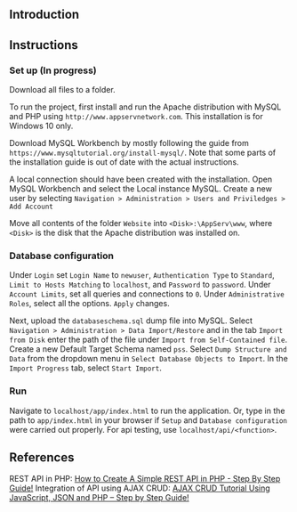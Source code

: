 ## Introduction

## Instructions 

### Set up (In progress)
Download all files to a folder.

To run the project, first install and run the Apache distribution with MySQL and PHP using `http://www.appservnetwork.com`. This installation is for Windows 10 only. 

Download MySQL Workbench by mostly following the guide from `https://www.mysqltutorial.org/install-mysql/`. Note that some parts of the installation guide is out of date with the actual instructions.

A local connection should have been created with the installation. Open MySQL Workbench and select the Local instance MySQL<port>. Create a new user by selecting `Navigation > Administration > Users and Priviledges > Add Account`

Move all contents of the folder `Website` into `<Disk>:\AppServ\www`, where `<Disk>` is the disk that the Apache distribution was installed on. 

### Database configuration
Under `Login` set `Login Name` to `newuser`, `Authentication Type` to `Standard`, `Limit to Hosts Matching` to `localhost`, and `Password` to `password`. Under `Account Limits`, set all queries and connections to `0`. Under `Administrative Roles`, select all the options. `Apply` changes.

Next, upload the `databaseschema.sql` dump file into MySQL. Select `Navigation > Administration > Data Import/Restore` and in the tab `Import from Disk` enter the path of the file under `Import from Self-Contained file`. Create a new Default Target Schema named `pss`. Select `Dump Structure and Data` from the dropdown menu in `Select Database Objects to Import`. In the `Import Progress` tab, select `Start Import`. 

### Run
Navigate to `localhost/app/index.html` to run the application. Or, type in the path to `app/index.html` in your browser if `Setup` and `Database configuration` were carried out properly. For api testing, use `localhost/api/<function>`.

## References
REST API in PHP: [How to Create A Simple REST API in PHP - Step By Step Guide!](https://codeofaninja.com/2017/02/create-simple-rest-api-in-php.html)
Integration of API using AJAX CRUD: [AJAX CRUD Tutorial Using JavaScript, JSON and PHP – Step by Step Guide! ](https://codeofaninja.com/2015/06/php-crud-with-ajax-and-oop.html)